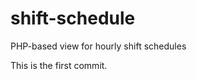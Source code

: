 shift-schedule
==============

PHP-based view for hourly shift schedules

This is the first commit.
